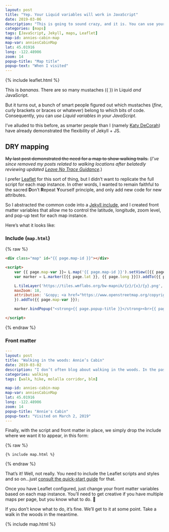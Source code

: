 ```yaml
---
layout: post
title: "Yep. Your Liquid variables will work in JavaScript"
date: 2019-03-06
description: "This is going to sound crazy, and it is. You can use your Jekyll (Liquid) variables in your Leaflet JavaScript. Wut."
categories: [maps]
tags: [JavaScript, Jekyll, maps, Leaflet]
map-id: annies-cabin-map
map-var: anniesCabinMap
lat: 45.01916
long: -122.48906
zoom: 14
popup-title: "Map title"
popup-text: "When I visited"
---
```


{% include leaflet.html %}

This is _bananas_. There are so many mustaches ({ }) in Liquid _and_ JavaScript.

But it turns out, a bunch of smart people figured out which mustaches (_fine_, curly brackets or braces or whatever) belong to which bits of code. Consequently, you can _use Liquid variables in your JavaScript_.

I’ve alluded to this before, as smarter people than I (namely [Katy DeCorah](https://www.youtube.com/watch?v=s84wFRD8vfE)) have already demonstrated the flexibility of Jekyll + JS.

## DRY mapping

~~My last post demonstrated the need for a map to show walking trails.~~ (_I’ve since removed my posts related to walking locations after belatedly reviewing updated [Leave No Trace Guidance](https://lnt.org/new-social-media-guidance/)_.)

I prefer [Leaflet](https://leafletjs.com/) for this sort of thing, but I didn’t want to replicate the full script for each map instance. In other words, I wanted to remain faithful to the sacred **D**on’t **R**epeat **Y**ourself principle, and only add new code for new attributes.

So I abstracted the common code into a [Jekyll include](https://jekyllrb.com/docs/includes/), and I created front matter variables that allow me to control the latitude, longitude, zoom level, and pop-up text for each map instance.

Here’s what it looks like:

### Include (`map.html`)
{% raw %}
```html
<div class="map" id="{{ page.map-id }}"></div>

<script>
    var {{ page.map-var }}= L.map('{{ page.map-id }}').setView([{{ page.lat }}, {{ page.long }}], {{ page.zoom }});
    var marker = L.marker([{{ page.lat }}, {{ page.long }}]).addTo({{ page.map-var }});

    L.tileLayer('https://tiles.wmflabs.org/bw-mapnik/{z}/{x}/{y}.png', {
	maxZoom: 18,
	attribution: '&copy; <a href="https://www.openstreetmap.org/copyright">OpenStreetMap</a> contributors'
    }).addTo({{ page.map-var }});

    marker.bindPopup("<strong>{{ page.popup-title }}</strong><br>{{ page.popup-text }}");

</script>
```
{% endraw %}

### Front matter
```yaml
---
layout: post
title: "Walking in the woods: Annie’s Cabin"
date: 2019-03-02
description: "I don’t often blog about walking in the woods. In the past, I posted such self-indulgent, albeit personally necessary, excursions to social media. But I no longer subscribe to most social media, so I’ll share my walks here, starting with a walk to Annie’s Cabin near Molalla, Oregon."
categories: walking
tags: [walk, hike, molalla corridor, blm]

map-id: annies-cabin-map
map-var: anniesCabinMap
lat: 45.01916
long: -122.48906
zoom: 14
popup-title: "Annie's Cabin"
popup-text: "Visited on March 2, 2019"
---
```

Finally, with the script and front matter in place, we simply drop the include where we want it to appear, in this form:

{% raw %}
```
{% include map.html %}
```
{% endraw %}

That’s it! Well, not really. You need to include the Leaflet scripts and styles and so on...just [consult the quick-start guide](https://leafletjs.com/examples/quick-start/) for that. 

Once you have Leaflet configured, just change your front matter variables based on each map instance. You’ll need to get creative if you have multiple maps per page, but you know what to do. 💪

If you don’t know what to do, it’s fine. We’ll get to it at some point. Take a walk in the woods in the meantime.

{% include map.html %}